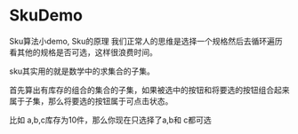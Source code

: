 # SkuDemo
Sku算法小demo,
Sku的原理
我们正常人的思维是选择一个规格然后去循环遍历看其他的规格是否可选，这样很浪费时间。

sku其实用的就是数学中的求集合的子集。

首先算出有库存的组合的集合的子集，如果被选中的按钮和将要选的按钮组合起来属于子集，那么将要选的按钮属于可点击状态。

比如
a,b,c库存为10件，那么你现在只选择了a,b和 c都可选
